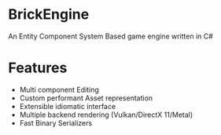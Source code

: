 # BrickEngine
An Entity Component System Based game engine written in C# 

# Features
- Multi component Editing
- Custom performant Asset representation
- Extensible idiomatic interface
- Multiple backend rendering (Vulkan/DirectX 11/Metal)
- Fast Binary Serializers
